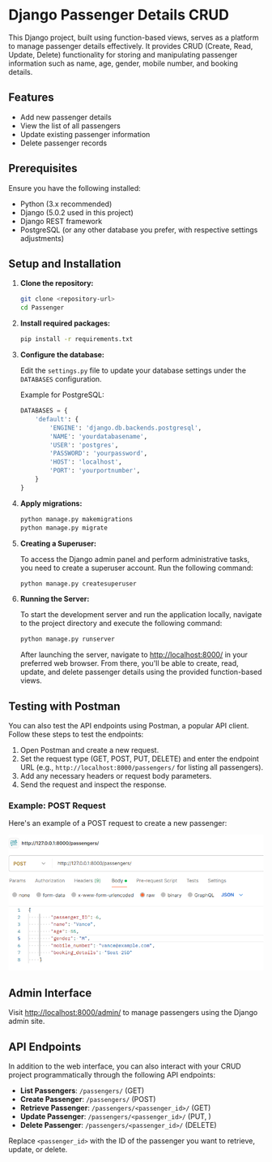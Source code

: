 # Django Passenger Details CRUD

This Django project, built using function-based views, serves as a platform to manage passenger details effectively. It provides CRUD (Create, Read, Update, Delete) functionality for storing and manipulating passenger information such as name, age, gender, mobile number, and booking details.

## Features

- Add new passenger details
- View the list of all passengers
- Update existing passenger information
- Delete passenger records

## Prerequisites

Ensure you have the following installed:

- Python (3.x recommended)
- Django (5.0.2 used in this project)
- Django REST framework
- PostgreSQL (or any other database you prefer, with respective settings adjustments)

## Setup and Installation

1. **Clone the repository:**

    ```bash
    git clone <repository-url>
    cd Passenger
    ```

2. **Install required packages:**

    ```bash
    pip install -r requirements.txt
    ```

3. **Configure the database:**

    Edit the `settings.py` file to update your database settings under the `DATABASES` configuration.

    Example for PostgreSQL:

    ```python
    DATABASES = {
        'default': {
            'ENGINE': 'django.db.backends.postgresql',
            'NAME': 'yourdatabasename',
            'USER': 'postgres',
            'PASSWORD': 'yourpassword',
            'HOST': 'localhost',
            'PORT': 'yourportnumber',
        }
    }
    ```

4. **Apply migrations:**

    ```bash
    python manage.py makemigrations
    python manage.py migrate
    ```

5. **Creating a Superuser:**

    To access the Django admin panel and perform administrative tasks, you need to create a superuser account. Run the following command:

    ```bash
    python manage.py createsuperuser
    ```

6. **Running the Server:**

    To start the development server and run the application locally, navigate to the project directory and execute the following command:

    ```bash
    python manage.py runserver
    ```

    After launching the server, navigate to [http://localhost:8000/](http://localhost:8000/) in your preferred web browser. From there, you'll be able to create, read, update, and delete passenger details using the provided function-based views.

## Testing with Postman

You can also test the API endpoints using Postman, a popular API client. Follow these steps to test the endpoints:

1. Open Postman and create a new request.
2. Set the request type (GET, POST, PUT, DELETE) and enter the endpoint URL (e.g., `http://localhost:8000/passengers/` for listing all passengers).
3. Add any necessary headers or request body parameters.
4. Send the request and inspect the response.
### Example: POST Request

Here's an example of a POST request to create a new passenger:

![POST Request](postman_post_request.png)

## Admin Interface

Visit [http://localhost:8000/admin/](http://localhost:8000/admin/) to manage passengers using the Django admin site.

## API Endpoints

In addition to the web interface, you can also interact with your CRUD project programmatically through the following API endpoints:

- **List Passengers**: `/passengers/` (GET)
- **Create Passenger**: `/passengers/` (POST)
- **Retrieve Passenger**: `/passengers/<passenger_id>/` (GET)
- **Update Passenger**: `/passengers/<passenger_id>/` (PUT, )
- **Delete Passenger**: `/passengers/<passenger_id>/` (DELETE)

Replace `<passenger_id>` with the ID of the passenger you want to retrieve, update, or delete.
